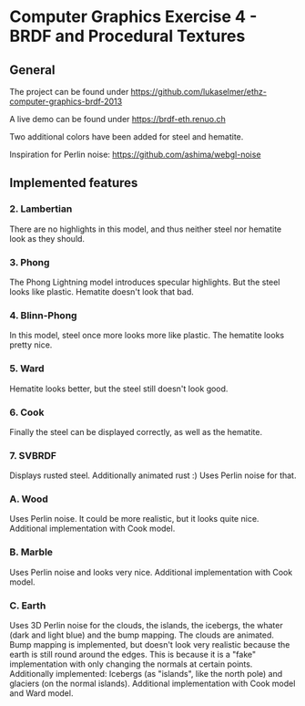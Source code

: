 Computer Graphics Exercise 4 - BRDF and Procedural Textures
===========================================================

General
-------

The project can be found under https://github.com/lukaselmer/ethz-computer-graphics-brdf-2013

A live demo can be found under https://brdf-eth.renuo.ch

Two additional colors have been added for steel and hematite.

Inspiration for Perlin noise: https://github.com/ashima/webgl-noise


Implemented features
--------------------

### 2. Lambertian

There are no highlights in this model, and thus neither steel nor hematite look as they should.

### 3. Phong

The Phong Lightning model introduces specular highlights. But the steel looks like plastic. Hematite doesn't look that bad.

### 4. Blinn-Phong

In this model, steel once more looks more like plastic. The hematite looks pretty nice.

### 5. Ward

Hematite looks better, but the steel still doesn't look good.

### 6. Cook

Finally the steel can be displayed correctly, as well as the hematite.

### 7. SVBRDF

Displays rusted steel. Additionally animated rust :) Uses Perlin noise for that.

### A. Wood

Uses Perlin noise. It could be more realistic, but it looks quite nice.
Additional implementation with Cook model.

### B. Marble

Uses Perlin noise and looks very nice.
Additional implementation with Cook model.


### C. Earth

Uses 3D Perlin noise for the clouds, the islands, the icebergs, the whater (dark and light blue) and the bump mapping. The clouds are animated.
Bump mapping is implemented, but doesn't look very realistic because the earth is still round around the edges. This is because it is a "fake" implementation with only changing the normals at certain points.
Additionally implemented: Icebergs (as "islands", like the north pole) and glaciers (on the normal islands).
Additional implementation with Cook model and Ward model.






